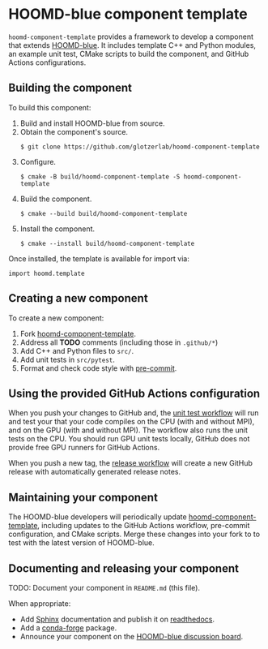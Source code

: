 # HOOMD-blue component template

`hoomd-component-template` provides a framework to develop a component that extends
[HOOMD-blue](https://glotzerlab.engin.umich.edu/hoomd-blue/). It includes template C++ and Python
modules, an example unit test, CMake scripts to build the component, and GitHub Actions
configurations.

## Building the component

To build this component:

1. Build and install HOOMD-blue from source.
2. Obtain the component's source.
    ```
    $ git clone https://github.com/glotzerlab/hoomd-component-template
    ```
3. Configure.
    ```
    $ cmake -B build/hoomd-component-template -S hoomd-component-template
    ```
4. Build the component.
    ```
    $ cmake --build build/hoomd-component-template
    ```
5. Install the component.
    ```
    $ cmake --install build/hoomd-component-template
    ```

Once installed, the template is available for import via:
```
import hoomd.template
```

## Creating a new component

To create a new component:

1. Fork [hoomd-component-template](https://github.com/glotzerlab/hoomd-component-template/).
2. Address all **TODO** comments (including those in `.github/*`)
3. Add C++ and Python files to `src/`.
4. Add unit tests in `src/pytest`.
5. Format and check code style with [pre-commit](https://pre-commit.com/).

## Using the provided GitHub Actions configuration

When you push your changes to GitHub and, the [unit test workflow](.github/workflows/unit-test.yaml)
will run and test your that your code compiles on the CPU (with and without MPI), and
on the GPU (with and without MPI). The workflow also runs the unit tests on the CPU. You should
run GPU unit tests locally, GitHub does not provide free GPU runners for GitHub Actions.

When you push a new tag, the [release workflow](.github/workflows/release.yaml) will create a
new GitHub release with automatically generated release notes.

## Maintaining your component

The HOOMD-blue developers will periodically update
[hoomd-component-template](https://github.com/glotzerlab/hoomd-component-template/), including
updates to the GitHub Actions workflow, pre-commit configuration, and CMake scripts. Merge these
changes into your fork to to test with the latest version of HOOMD-blue.

## Documenting and releasing your component

TODO: Document your component in `README.md` (this file).

When appropriate:

* Add [Sphinx](https://www.sphinx-doc.org) documentation and publish it on
[readthedocs](https://www.readthedocs.org).
* Add a [conda-forge](https://conda-forge.org/) package.
* Announce your component on the [HOOMD-blue discussion board](https://github.com/glotzerlab/hoomd-blue/discussions).

